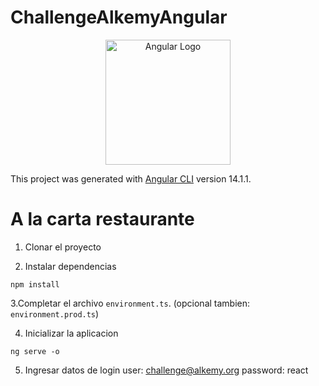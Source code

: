 # ChallengeAlkemyAngular

<p align="center">
  <a href="http://nestjs.com/" target="blank">
  <img src="https://upload.wikimedia.org/wikipedia/commons/c/cf/Angular_full_color_logo.svg" 
        width="200" alt="Angular Logo" /></a>
</p>

This project was generated with [Angular CLI](https://github.com/angular/angular-cli) version 14.1.1.
# A la carta restaurante

1. Clonar el proyecto

2. Instalar dependencias
```
npm install
```

3.Completar el archivo ```environment.ts```. (opcional tambien: ```environment.prod.ts```)


4. Inicializar la aplicacion
```
ng serve -o
```

5. Ingresar datos de login
user: challenge@alkemy.org
password: react